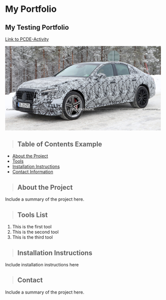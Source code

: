 # My Portfolio
## My Testing Portfolio

<a href="http://ndorbritz.github.io/PCDE-Activity-9.1"> Link to PCDE-Activity</a>

![BR214](BR214.jpg)

>## Table of Contents Example
* [About the Project](#about_the_project)
* [Tools](#tools)
* [Installation Instructions](#installation_instructions)
* [Contact Information](#contact)

<a class="anchor" id="about the project"></a>
>## About the Project
Include a summary of the project here.

<a class="anchor" id="tools"></a>
>## Tools List
1. This is the first tool
2. This is the second tool
3. This is the third tool

<a class="anchor" id="installation_instructions"></a>
>## Installation Instructions
Include installation instructions here

<a class="anchor" id="contact"></a>
>## Contact
Include a summary of the project here.